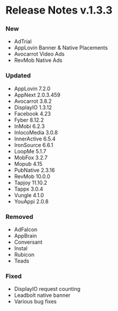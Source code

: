 # Release Notes v.1.3.3

### New
* AdTrial
* AppLovin Banner & Native Placements
* Avocarrot Video Ads
* RevMob Native Ads

### Updated
* AppLovin 7.2.0
* AppNext 2.0.3.459
* Avocarrot 3.8.2
* DisplayIO 1.3.12
* Facebook 4.23
* Fyber 8.12.2
* InMobi 6.2.3
* InlocoMedia 3.0.8
* InnerActive 6.5.4
* IronSource 6.6.1
* LoopMe 5.1.7
* MobFox 3.2.7
* Mopub 4.15
* PubNative 2.3.16
* RevMob 10.0.0
* Tapjoy 11.10.2
* Tappx 3.0.4
* Vungle 4.1.0
* YouAppi 2.0.8

### Removed
* AdFalcon
* AppBrain
* Conversant
* Instal
* Rubicon
* Teads

### Fixed
* DisplayIO request counting
* Leadbolt native banner
* Various bug fixes
